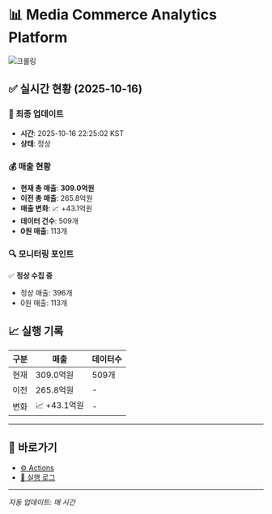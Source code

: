# 📊 Media Commerce Analytics Platform

![크롤링](https://img.shields.io/badge/크롤링-정상-green)

## ✅ 실시간 현황 (2025-10-16)

### 📍 최종 업데이트
- **시간**: 2025-10-16 22:25:02 KST
- **상태**: 정상

### 💰 매출 현황
- **현재 총 매출**: **309.0억원**
- **이전 총 매출**: 265.8억원
- **매출 변화**: 📈 +43.1억원
- **데이터 건수**: 509개
- **0원 매출**: 113개

### 🔍 모니터링 포인트

✅ **정상 수집 중**
- 정상 매출: 396개
- 0원 매출: 113개


## 📈 실행 기록

| 구분 | 매출 | 데이터수 |
|------|------|----------|
| 현재 | 309.0억원 | 509개 |
| 이전 | 265.8억원 | - |
| 변화 | 📈 +43.1억원 | - |

---

## 🔗 바로가기

- [⚙️ Actions](../../actions)
- [📝 실행 로그](../../actions/workflows/daily_scraping.yml)

---

*자동 업데이트: 매 시간*
